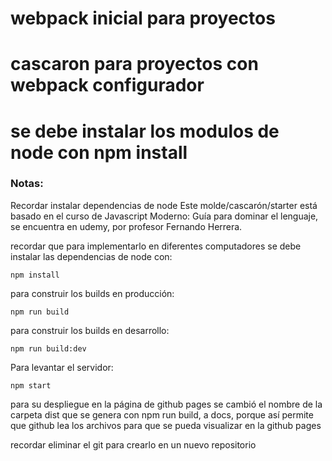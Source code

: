 # webpack inicial para proyectos
# cascaron para proyectos con webpack configurador
# se debe instalar los modulos de node con npm install

### Notas:
Recordar instalar dependencias de node
Este molde/cascarón/starter está basado en el curso
de Javascript Moderno: Guía para dominar el lenguaje, se encuentra en udemy, por profesor Fernando Herrera.

recordar que para implementarlo en diferentes computadores se debe instalar las dependencias de node con:

```
npm install
```
para construir los builds en producción:

```
npm run build
```
para construir los builds en desarrollo:
```
npm run build:dev
```
Para levantar el servidor:
```
npm start
````

para su despliegue en la página de github pages
se cambió el nombre de la carpeta dist que se genera con npm run build, a docs, porque así permite que github lea los archivos para que se pueda visualizar en la github pages 


recordar eliminar el git para crearlo en un nuevo repositorio